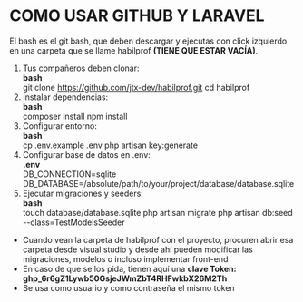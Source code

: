 # COMO USAR GITHUB Y LARAVEL
El bash es el git bash, que deben descargar y ejecutas con click izquierdo en una carpeta que se llame habilprof **(TIENE QUE ESTAR VACÍA)**.
1. Tus compañeros deben clonar:
<br>**bash**    
git clone https://github.com/jtx-dev/habilprof.git
cd habilprof
2. Instalar dependencias:
<br>**bash**    
composer install
npm install
3. Configurar entorno:
<br>**bash**    
cp .env.example .env
php artisan key:generate
4. Configurar base de datos en .env:
<br>**.env**    
DB_CONNECTION=sqlite
DB_DATABASE=/absolute/path/to/your/project/database/database.sqlite
5. Ejecutar migraciones y seeders:
<br>**bash**    
touch database/database.sqlite
php artisan migrate
php artisan db:seed --class=TestModelsSeeder

 - Cuando vean la carpeta de habilprof con el proyecto, procuren abrir esa carpeta desde visual studio y desde ahí pueden modificar las migraciones, modelos o incluso implementar front-end
 - En caso de que se los pida, tienen aquí una **clave Token: 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**
 - Se usa como usuario y como contraseña el mismo token
